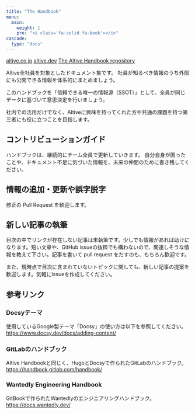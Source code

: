 ```yaml
---
title: "The Handbook"
menu:
  main:
    weight: 1
    pre: "<i class='fa-solid fa-book'></i>"
cascade:
  type: "docs"
---
```


<a class="btn btn-lg btn-primary me-3 mb-4" href="https://altive.co.jp">altive.co.jp</a>
<a class="btn btn-lg btn-primary me-3 mb-4" href="https://altive.dev">altive.dev</a>
<a class="btn btn-lg btn-secondary me-3 mb-4" href="https://github.com/altive/handbook">The Altive Handbook repository <i class="fab fa-github ms-2 "></i></a>

Altive全社員を対象としたドキュメント集です。
社員が知るべき情報のうち外部にも公開できる情報を体系的にまとめましょう。

このハンドブックを「信頼できる唯一の情報源（SSOT）」として、全員が同じデータに基づいて意思決定を行いましょう。

社内での活用だけでなく、Altiveに興味を持ってくれた方や共通の課題を持つ第三者にも役に立つことを目指します。

## コントリビューションガイド

ハンドブックは、継続的にチーム全員で更新していきます。
自分自身が困ったことや、ドキュメント不足に気づいた情報を、未来の仲間のために書き残してください。 

## 情報の追加・更新や誤字脱字

修正の Pull Request を歓迎します。

## 新しい記事の執筆

目次の中でリンクが存在しない記事は未執筆です。少しでも情報があれば助けになります。短い文章や、GitHub issueの抜粋でも構わないので、関連しそうな情報を教えて下さい。記事を書いて pull request をだすのも、もちろん歓迎です。

また、現時点で目次に含まれていないトピックに関しても、新しい記事の提案を歓迎します。気軽にIssueを作成してください。

## 参考リンク
### Docsyテーマ
使用しているGoogle製テーマ「Docsy」の使い方は以下を参照してください。  
https://www.docsy.dev/docs/adding-content/

### GitLabのハンドブック
Altive Handbookと同じく、HugoとDocsyで作られたGitLabのハンドブック。  
https://handbook.gitlab.com/handbook/

### Wantedly Engineering Handbook
GitBookで作られたWantedlyのエンジニアリングハンドブック。  
https://docs.wantedly.dev/
